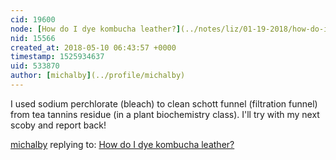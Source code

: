 ```yaml
---
cid: 19600
node: [How do I dye kombucha leather?](../notes/liz/01-19-2018/how-do-i-dye-kombucha-leather)
nid: 15566
created_at: 2018-05-10 06:43:57 +0000
timestamp: 1525934637
uid: 533870
author: [michalby](../profile/michalby)
---
```


I used sodium perchlorate (bleach) to clean schott funnel (filtration funnel) from tea tannins residue (in a plant biochemistry class).
I'll try with my next scoby and report back!

[michalby](../profile/michalby) replying to: [How do I dye kombucha leather?](../notes/liz/01-19-2018/how-do-i-dye-kombucha-leather)

